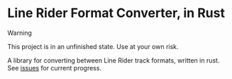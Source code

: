 # Line Rider Format Converter, in Rust

> [!WARNING]  
> This project is in an unfinished state. Use at your own risk.

A library for converting between Line Rider track formats, written in rust. See [issues](https://github.com/lrbspec/lr-formatter-rs/issues) for current progress.
